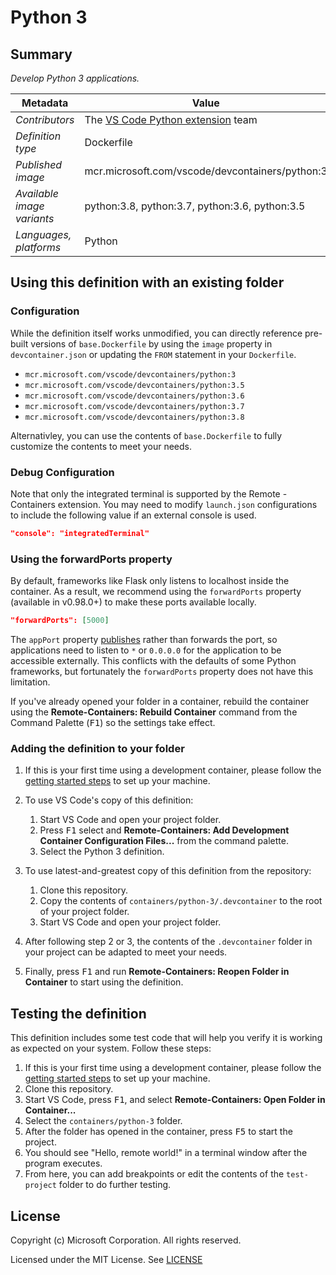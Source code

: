 # Python 3

## Summary

*Develop Python 3 applications.*

| Metadata | Value |
|----------|-------|
| *Contributors* | The [VS Code Python extension](https://marketplace.visualstudio.com/itemdetails?itemName=ms-python.python) team |
| *Definition type* | Dockerfile |
| *Published image* | mcr.microsoft.com/vscode/devcontainers/python:3 |
| *Available image variants* | python:3.8, python:3.7, python:3.6, python:3.5 |
| *Languages, platforms* | Python |

## Using this definition with an existing folder

### Configuration

While the definition itself works unmodified, you can directly reference pre-built versions of `base.Dockerfile` by using the `image` property in `devcontainer.json` or updating the `FROM` statement in your `Dockerfile`.

- `mcr.microsoft.com/vscode/devcontainers/python:3`
- `mcr.microsoft.com/vscode/devcontainers/python:3.5`
- `mcr.microsoft.com/vscode/devcontainers/python:3.6`
- `mcr.microsoft.com/vscode/devcontainers/python:3.7`
- `mcr.microsoft.com/vscode/devcontainers/python:3.8`

Alternativley, you can use the contents of `base.Dockerfile` to fully customize the contents to meet your needs.

### Debug Configuration

Note that only the integrated terminal is supported by the Remote - Containers extension. You may need to modify `launch.json` configurations to include the following value if an external console is used.

```json
"console": "integratedTerminal"
```

### Using the forwardPorts property

By default, frameworks like Flask only listens to localhost inside the container. As a result, we recommend using the `forwardPorts` property (available in v0.98.0+) to make these ports available locally.

```json
"forwardPorts": [5000]
```

The `appPort` property [publishes](https://docs.docker.com/config/containers/container-networking/#published-ports) rather than forwards the port, so applications need to listen to `*` or `0.0.0.0` for the application to be accessible externally. This conflicts with the defaults of some Python frameworks, but fortunately the `forwardPorts` property does not have this limitation.

If you've already opened your folder in a container, rebuild the container using the **Remote-Containers: Rebuild Container** command from the Command Palette (<kbd>F1</kbd>) so the settings take effect.

### Adding the definition to your folder

1. If this is your first time using a development container, please follow the [getting started steps](https://aka.ms/vscode-remote/containers/getting-started) to set up your machine.

2. To use VS Code's copy of this definition:
   1. Start VS Code and open your project folder.
   2. Press <kbd>F1</kbd> select and **Remote-Containers: Add Development Container Configuration Files...** from the command palette.
   3. Select the Python 3 definition.

3. To use latest-and-greatest copy of this definition from the repository:
   1. Clone this repository.
   2. Copy the contents of `containers/python-3/.devcontainer` to the root of your project folder.
   3. Start VS Code and open your project folder.

4. After following step 2 or 3, the contents of the `.devcontainer` folder in your project can be adapted to meet your needs.

5. Finally, press <kbd>F1</kbd> and run **Remote-Containers: Reopen Folder in Container** to start using the definition.

## Testing the definition

This definition includes some test code that will help you verify it is working as expected on your system. Follow these steps:

1. If this is your first time using a development container, please follow the [getting started steps](https://aka.ms/vscode-remote/containers/getting-started) to set up your machine.
2. Clone this repository.
3. Start VS Code, press <kbd>F1</kbd>, and select **Remote-Containers: Open Folder in Container...**
4. Select the `containers/python-3` folder.
5. After the folder has opened in the container, press <kbd>F5</kbd> to start the project.
6. You should see "Hello, remote world!" in a terminal window after the program executes.
7. From here, you can add breakpoints or edit the contents of the `test-project` folder to do further testing.

## License

Copyright (c) Microsoft Corporation. All rights reserved.

Licensed under the MIT License. See [LICENSE](https://github.com/Microsoft/vscode-dev-containers/blob/master/LICENSE)
